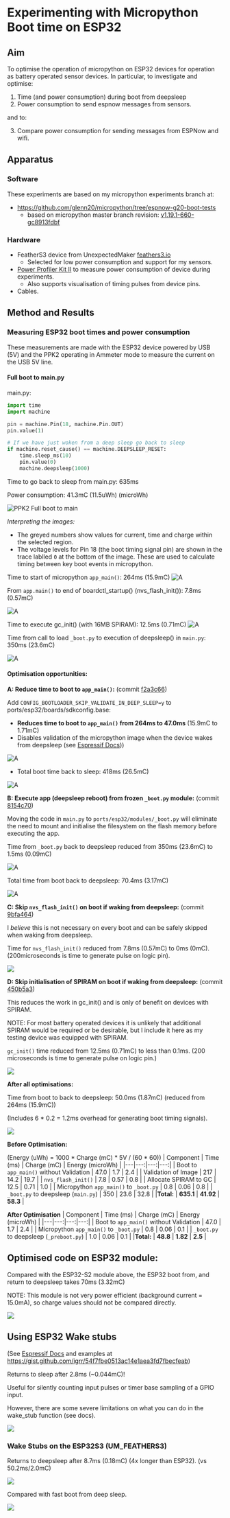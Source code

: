 # Experimenting with Micropython Boot time on ESP32

## Aim

To optimise the operation of micropython on ESP32 devices for operation as
battery operated sensor devices. In particular, to investigate and optimise:

1. Time (and power consumption) during boot from deepsleep
2. Power consumption to send espnow messages from sensors.

and to:

3. Compare power consumption for sending messages from ESPNow and wifi.

## Apparatus

### Software

These experiments are based on my micropython experiments branch at:
 - <https://github.com/glenn20/micropython/tree/espnow-g20-boot-tests>
   - based on micropython master branch revision: [v1.19.1-660-gc8913fdbf](https://github.com/micropython/micropython/tree/c8913fdbfadd43c879bba4d6d565be8b644f1feb)

### Hardware

- FeatherS3 device from UnexpectedMaker [feathers3.io](https://feathers3.io)
  - Selected for low power consumption and support for my sensors.
- [Power Profiler Kit
  II](https://www.nordicsemi.com/Products/Development-hardware/Power-Profiler-Kit-2)
  to measure power consumption of device during experiments.
  - Also supports visualisation of timing pulses from device pins.
- Cables.

## Method and Results

### Measuring ESP32 boot times and power consumption

These measurements are made with the ESP32 device powered by USB (5V) and the
PPK2 operating in Ammeter mode to measure the current on the USB 5V line.

#### Full boot to main.py

main.py:
```python
import time
import machine

pin = machine.Pin(18, machine.Pin.OUT)
pin.value(1)

# If we have just woken from a deep sleep go back to sleep
if machine.reset_cause() == machine.DEEPSLEEP_RESET:
    time.sleep_ms(10)
    pin.value(0)
    machine.deepsleep(1000)
```

Time to go back to sleep from main.py: 635ms

Power consumption: 41.3mC (11.5uWh) (microWh)

![PPK2 Full boot to main](./images/PPK2-full-boot-to-main.png)

_Interpreting the images:_
- The greyed numbers show values for current, time and charge within the
selected region.
- The voltage levels for Pin 18 (the boot timing signal pin) are shown in the
  trace lablled `0` at the bottom of the image. These are used to calculate
  timing between key boot events in micropython.

Time to start of micropython `app_main()`: 264ms (15.9mC)
![A](./images/ppk-20221117T050247.png)

From `app.main()` to end of boardctl_startup() (nvs_flash_init()): 7.8ms (0.57mC)

![A](./images/ppk-2-nvs_flash_init_time.png)

Time to execute gc_init() (with 16MB SPIRAM): 12.5ms (0.71mC)
![A](./images/ppk2-gc_init-time.png)

Time from call to load `_boot.py` to execution of deepsleep() in `main.py`:
350ms (23.6mC)

![A](./images/ppk-2-boot-to-main-py.png)

#### Optimisation opportunities:

**A: Reduce time to boot to `app_main()`:**
(commit [f2a3c66](https://github.com/glenn20/micropython/commit/f2a3c66ad30784cfc82269a491107befbd0bf8a6))

Add `CONFIG_BOOTLOADER_SKIP_VALIDATE_IN_DEEP_SLEEP=y` to
ports/esp32/boards/sdkconfig.base:
- **Reduces time to boot to `app_main()` from 264ms to 47.0ms** (15.9mC to 1.71mC)
- Disables validation of the micropython image when the device wakes from
  deepsleep (see [Espressif
  Docs](https://docs.espressif.com/projects/esp-idf/en/latest/esp32/api-reference/kconfig.html#config-bootloader-skip-validate-in-deep-sleep)))

![A](./images/ppk-2-fast-boot-to-app_main.png)

- Total boot time back to sleep: 418ms (26.5mC)

![A](./images/ppk-2-fast-boot-all.png)

**B: Execute app (deepsleep reboot) from frozen `_boot.py` module:**
(commit [8154c70](https://github.com/glenn20/micropython/commit/8154c70be59106cff7e0ad5c888479b62971852e))

Moving the code in `main.py` to `ports/esp32/modules/_boot.py` will eliminate
the need to mount and initialise the filesystem on the flash memory before
executing the app.

Time from `_boot.py` back to deepsleep reduced from 350ms (23.6mC) to 1.5ms
(0.09mC)

![A](./images/ppk-2-fast-boot_preboot_to_deepsleep.png)

Total time from boot back to deepsleep: 70.4ms (3.17mC)

![A](./images/ppk2-fast-boot_preboot.png)

**C: Skip `nvs_flash_init()` on boot if waking from deepsleep:**
(commit [9bfa464](https://github.com/glenn20/micropython/commit/9bfa4641cfe3f458c183ae88eae787a2cf2de3a7))

I _believe_ this is not necessary on every boot and can be safely skipped when
waking from deepsleep.

Time for `nvs_flash_init()` reduced from 7.8ms (0.57mC) to 0ms (0mC).
(200microseconds is time to generate pulse on logic pin).

![](./images/ppk-2-fast-boot-no-nvs-init.png)

**D: Skip initialisation of SPIRAM on boot if waking from deepsleep:**
(commit [450b5a3](https://github.com/glenn20/micropython/commit/450b5a308df2e17eb2b740a49f65bb080c665612))

This reduces the work in gc_init() and is only of benefit on devices with
SPIRAM.

NOTE: For most battery operated devices it is unlikely that additional SPIRAM
would be required or be desirable, but I include it here as my testing device
was equipped with SPIRAM.

`gc_init()` time reduced from 12.5ms (0.71mC) to less than 0.1ms.
(200 microseconds is time to generate pulse on logic pin.)

![](./images/ppk-2-fast-boot-no-spiram.png)

**After all optimisations:**

Time from boot to back to deepsleep: 50.0ms (1.87mC) (reduced from 264ms
(15.9mC))

(Includes 6 * 0.2 = 1.2ms overhead for generating boot timing signals).

![](./images/ppk-2-fast-boot-final.png)

**Before Optimisation:**

(Energy (uWh) = 1000 * Charge (mC) * 5V / (60 * 60))
| Component | Time (ms) | Charge (mC) | Energy (microWh) |
|---|---:|---:|---:|
| Boot to `app_main()` without Validation | 47.0 |  1.7 | 2.4 |
| Validation of Image     | 217  | 14.2 | 19.7 |
| `nvs_flash_init()`      | 7.8  |  0.57 | 0.8 |
| Allocate SPIRAM to GC   | 12.5 |  0.71 | 1.0 |
| Micropython `app_main()` to `_boot.py` | 0.8 | 0.06 | 0.8 |
| `_boot.py` to deepsleep (`main.py`) | 350 | 23.6 | 32.8 |
|**Total:** | **635.1** | **41.92** | **58.3** |

**After Optimisation**
| Component | Time (ms) | Charge (mC) | Energy (microWh) |
|---|---:|---:|---:|
| Boot to `app_main()` without Validation | 47.0 |  1.7 | 2.4 |
| Micropython `app_main()` to `_boot.py` | 0.8 | 0.06 | 0.1 |
| `_boot.py` to deepsleep (`_preboot.py`) | 1.0 | 0.06 | 0.1 |
|**Total:** | **48.8** | **1.82** | **2.5** |

## Optimised code on ESP32 module:

Compared with the ESP32-S2 module above, the ESP32 boot from, and return to
deepsleep takes 70ms (3.32mC)

NOTE: This module is not very power efficient (background current = 15.0mA), so
charge values should not be
compared directly.

![](./images/ppk-2-ESP32-fast-boot-1.png)

## Using ESP32 Wake stubs

(See [Espressif
Docs](https://docs.espressif.com/projects/esp-idf/en/latest/esp32/api-guides/deep-sleep-stub.html)
and examples at <https://gist.github.com/igrr/54f7fbe0513ac14e1aea3fd7fbecfeab>)

Returns to sleep after 2.8ms (~0.044mC)!

Useful for silently counting input pulses or timer base sampling of a GPIO
input.

However, there are some severe limitations on what you can do in the wake_stub
function (see docs).

![](./images/ppk-2-ESP32-wake-stub.png)

### Wake Stubs on the ESP32S3 (UM_FEATHERS3)

Returns to deepsleep after 8.7ms (0.18mC) (4x longer than ESP32).
(vs 50.2ms/2.0mC)

![](./images/ppk-2-esp32s3-wake-stub.png)

Compared with fast boot from deep sleep.

![](./images/ppk-2-esp32s3-wake-stub-fast-boot.png)



